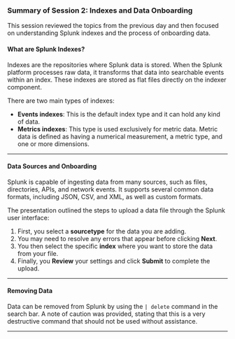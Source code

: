 
### Summary of Session 2: Indexes and Data Onboarding

This session reviewed the topics from the previous day and then focused on understanding Splunk indexes and the process of onboarding data.

#### What are Splunk Indexes?

Indexes are the repositories where Splunk data is stored. When the Splunk platform processes raw data, it transforms that data into searchable events within an index. These indexes are stored as flat files directly on the indexer component.

There are two main types of indexes:
* **Events indexes**: This is the default index type and it can hold any kind of data.
* **Metrics indexes**: This type is used exclusively for metric data. Metric data is defined as having a numerical measurement, a metric type, and one or more dimensions.

---
#### Data Sources and Onboarding

Splunk is capable of ingesting data from many sources, such as files, directories, APIs, and network events. It supports several common data formats, including JSON, CSV, and XML, as well as custom formats.

The presentation outlined the steps to upload a data file through the Splunk user interface:
1.  First, you select a **sourcetype** for the data you are adding.
2.  You may need to resolve any errors that appear before clicking **Next**.
3.  You then select the specific **index** where you want to store the data from your file.
4.  Finally, you **Review** your settings and click **Submit** to complete the upload.

---
#### Removing Data

Data can be removed from Splunk by using the `| delete` command in the search bar. A note of caution was provided, stating that this is a very destructive command that should not be used without assistance.

---
